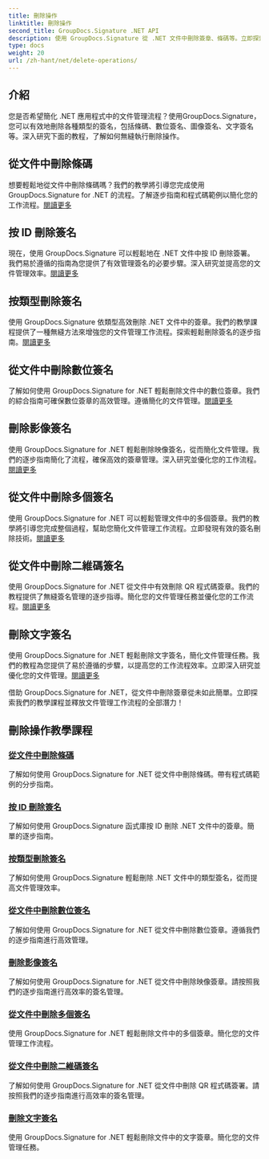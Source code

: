 ```yaml
---
title: 刪除操作
linktitle: 刪除操作
second_title: GroupDocs.Signature .NET API
description: 使用 GroupDocs.Signature 從 .NET 文件中刪除簽章、條碼等。立即探索高效能文件管理教學！
type: docs
weight: 20
url: /zh-hant/net/delete-operations/
---
```

## 介紹

您是否希望簡化 .NET 應用程式中的文件管理流程？使用GroupDocs.Signature，您可以有效地刪除各種類型的簽名，包括條碼、數位簽名、圖像簽名、文字簽名等。深入研究下面的教程，了解如何無縫執行刪除操作。

## 從文件中刪除條碼
想要輕鬆地從文件中刪除條碼嗎？我們的教學將引導您完成使用 GroupDocs.Signature for .NET 的流程。了解逐步指南和程式碼範例以簡化您的工作流程。[閱讀更多](./delete-barcode/)

## 按 ID 刪除簽名
現在，使用 GroupDocs.Signature 可以輕鬆地在 .NET 文件中按 ID 刪除簽署。我們易於遵循的指南為您提供了有效管理簽名的必要步驟。深入研究並提高您的文件管理效率。[閱讀更多](./delete-signature-by-id/)

## 按類型刪除簽名
使用 GroupDocs.Signature 依類型高效刪除 .NET 文件中的簽章。我們的教學課程提供了一種無縫方法來增強您的文件管理工作流程。探索輕鬆刪除簽名的逐步指南。[閱讀更多](./delete-signature-by-type/)

## 從文件中刪除數位簽名
了解如何使用 GroupDocs.Signature for .NET 輕鬆刪除文件中的數位簽章。我們的綜合指南可確保數位簽章的高效管理。遵循簡化的文件管理。[閱讀更多](./delete-digital-signature/)

## 刪除影像簽名
使用 GroupDocs.Signature for .NET 輕鬆刪除映像簽名，從而簡化文件管理。我們的逐步指南簡化了流程，確保高效的簽章管理。深入研究並優化您的工作流程。[閱讀更多](./delete-image-signature/)

## 從文件中刪除多個簽名
使用 GroupDocs.Signature for .NET 可以輕鬆管理文件中的多個簽章。我們的教學將引導您完成整個過程，幫助您簡化文件管理工作流程。立即發現有效的簽名刪除技術。[閱讀更多](./delete-multiple-signatures/)

## 從文件中刪除二維碼簽名
使用 GroupDocs.Signature for .NET 從文件中有效刪除 QR 程式碼簽章。我們的教程提供了無縫簽名管理的逐步指導。簡化您的文件管理任務並優化您的工作流程。[閱讀更多](./delete-qr-code-signature/)

## 刪除文字簽名
使用 GroupDocs.Signature for .NET 輕鬆刪除文字簽名，簡化文件管理任務。我們的教程為您提供了易於遵循的步驟，以提高您的工作流程效率。立即深入研究並優化您的文件管理。[閱讀更多](./delete-text-signature/)

借助 GroupDocs.Signature for .NET，從文件中刪除簽章從未如此簡單。立即探索我們的教學課程並釋放文件管理工作流程的全部潛力！
## 刪除操作教學課程
### [從文件中刪除條碼](./delete-barcode/)
了解如何使用 GroupDocs.Signature for .NET 從文件中刪除條碼。帶有程式碼範例的分步指南。
### [按 ID 刪除簽名](./delete-signature-by-id/)
了解如何使用 GroupDocs.Signature 函式庫按 ID 刪除 .NET 文件中的簽章。簡單的逐步指南。
### [按類型刪除簽名](./delete-signature-by-type/)
了解如何使用 GroupDocs.Signature 輕鬆刪除 .NET 文件中的類型簽名，從而提高文件管理效率。
### [從文件中刪除數位簽名](./delete-digital-signature/)
了解如何使用 GroupDocs.Signature for .NET 從文件中刪除數位簽章。遵循我們的逐步指南進行高效管理。
### [刪除影像簽名](./delete-image-signature/)
了解如何使用 GroupDocs.Signature for .NET 從文件中刪除映像簽章。請按照我們的逐步指南進行高效率的簽名管理。
### [從文件中刪除多個簽名](./delete-multiple-signatures/)
使用 GroupDocs.Signature for .NET 輕鬆刪除文件中的多個簽章。簡化您的文件管理工作流程。
### [從文件中刪除二維碼簽名](./delete-qr-code-signature/)
了解如何使用 GroupDocs.Signature for .NET 從文件中刪除 QR 程式碼簽署。請按照我們的逐步指南進行高效率的簽名管理。
### [刪除文字簽名](./delete-text-signature/)
使用 GroupDocs.Signature for .NET 輕鬆刪除文件中的文字簽章。簡化您的文件管理任務。
